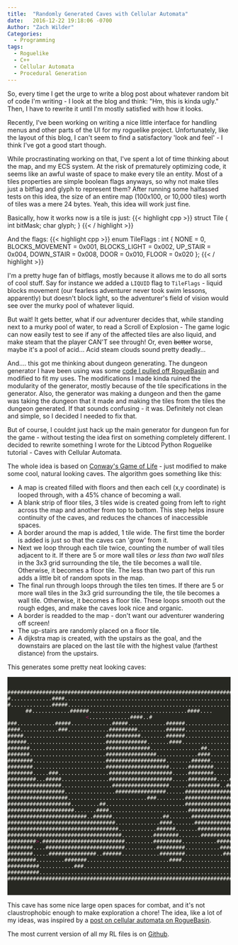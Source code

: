 ```yaml
---
title:  "Randomly Generated Caves with Cellular Automata"
date:   2016-12-22 19:18:06 -0700
Author: "Zach Wilder"
Categories:
  - Programming
tags:
  - Roguelike
  - C++
  - Cellular Automata
  - Procedural Generation
---
```


So, every time I get the urge to write a blog post about whatever random bit of code I'm writing - I look at the blog and think: "Hm, this is kinda ugly." Then, I have to rewrite it until I'm mostly satisfied with
how it looks.

Recently, I've been working on writing a nice little interface for handling menus and other parts of the UI for my roguelike project. Unfortunately, like the layout of this blog, I can't seem to find a satisfactory
'look and feel' - I think I've got a good start though.

While procrastinating working on that, I've spent a lot of time thinking about the map, and my ECS system. At the risk of prematurely optimizing code, it seems like an awful waste of space to make every tile an entity. Most of a 
tiles properties are simple boolean flags anyways, so why not make tiles just a bitflag and glyph to represent them? After running some halfassed tests on this idea, the size of an entire map (100x100, or 10,000 tiles) worth of tiles was a mere 24 bytes. Yeah, this idea will work just fine.

Basically, how it works now is a tile is just:
{{< highlight cpp >}}
struct Tile 
{
    int bitMask;
    char glyph;
}
{{< / highlight >}}

And the flags:
{{< highlight cpp >}}
enum TileFlags : int
{
    NONE = 0,
    BLOCKS_MOVEMENT = 0x001,
    BLOCKS_LIGHT = 0x002,
    UP_STAIR = 0x004,
    DOWN_STAIR = 0x008,
    DOOR = 0x010,
    FLOOR = 0x020
};
{{< / highlight >}}

I'm a pretty huge fan of bitflags, mostly because it allows me to do all sorts of cool stuff. Say for instance we added a `LIQUID` flag to `TileFlags` - liquid blocks movement (our fearless adventurer never took swim lessons, apparently) but doesn't block light, so the adventurer's field of vision would see over the murky pool of whatever liquid.

But wait! It gets better, what if our adventurer decides that, while standing next to a murky pool of water, to read a Scroll of Explosion - The game logic can now easily test to see if any of the affected tiles are also liquid, and make steam that the player CAN'T see through! Or, even ~~better~~ worse, maybe it's a pool of acid... Acid steam clouds sound pretty deadly...

And.... this got me thinking about dungeon generating. The dungeon generator I have been using was some [code I pulled off RogueBasin](http://www.roguebasin.com/index.php?title=C%2B%2B_Example_of_Dungeon-Building_Algorithm) and modified to fit my uses. The modifications I made kinda ruined the modularity of
the generator, mostly because of the tile specifications in the generator. Also, the generator was making a dungeon and then the game was taking the dungeon that it made and making the tiles from the tiles the dungeon generated. If that sounds confusing - it was. Definitely not clean and simple, so I decided I needed to fix that. 

But of course, I couldnt just hack up the main generator for dungeon fun for the game - without testing the idea first on something completely different. I decided to rewrite something I wrote for the Libtcod Python Roguelike tutorial - Caves with Cellular Automata.

The whole idea is based on [Conway's Game of Life](https://en.wikipedia.org/wiki/Conway's_Game_of_Life) - just modified to make some cool, natural looking caves. The algorithm goes something like this:

* A map is created filled with floors and then each cell (x,y coordinate) is looped through, with a 45% chance of becoming a wall.
* A blank strip of floor tiles, 3 tiles wide is created going from left to right across the map and another from top to bottom. This step helps insure continuity of the caves, and reduces the chances of inaccessible spaces.
* A border around the map is added, 1 tile wide. The first time the border is added is just so that the caves can 'grow' from it.
* Next we loop through each tile twice, counting the number of wall tiles adjacent to it. If there are 5 or more wall tiles *or less than two wall tiles* in the 3x3 grid surrounding the tile, the tile becomes a wall tile. Otherwise, it becomes a floor tile. The less than two part of this run adds a little bit of random spots in the map.
* The final run through loops through the tiles ten times. If there are 5 or more wall tiles in the 3x3 grid surrounding the tile, the tile becomes a wall tile. Otherwise, it becomes a floor tile. These loops smooth out the rough edges, and make the caves look nice and organic.
* A border is readded to the map - don't want our adventurer wandering off screen!
* The up-stairs are randomly placed on a floor tile.
* A dijkstra map is created, with the upstairs as the goal, and the downstairs are placed on the last tile with the highest value (farthest distance) from the upstairs.

This generates some pretty neat looking caves:

<pre style="background: #272822; color: #f8f8f2; text-align: center;">
<code>

################################################################################
#.............####.............................................................#
#.............#####.......................................................##...#
##............######...............................####....<span style="color: #AB266D;"><</span>.............####..#
###............#####.............#####............######.................####..#
####............###.............#########.........######..................##..##
#####..........................###########........######......................##
######.........................#############.......####.......................##
#######........................##############................##..............###
#######........................################.............####.............###
########.......................###################........######..............##
########.......................####################......########.............##
########.....###................####################.....########......##....###
#########...#####...............####################.....#########....##########
#################................##################......##########..###########
##################................################......########################
###################.........................###.........########################
####################.........##.........................########################
#####################.......####.........................#######################
#########################..######................##.......######################
##################################..............####.......#####################
###################################............######.......####################
####################################..........########.......###################
#########<span style="color: #AB266D;">></span>.##########################.........#########...........##########..##
########....#########################..........#########...........######......#
########.....###############..######............########............####.......#
#########.........#######..........................####.......................##
##########...........###.....................................................###
##########...................................................................###
################################################################################

</code>
</pre>

This cave has some nice large open spaces for combat, and it's not claustrophobic enough to make exploration a chore! The idea, like a lot of my ideas, was inspired by a [post on cellular automata on RogueBasin](http://www.roguebasin.com/index.php?title=Cellular_Automata_Method_for_Generating_Random_Cave-Like_Levels).

The most current version of all my RL files is on [Github](https://github.com/zwilder/Weasel_Engine).
